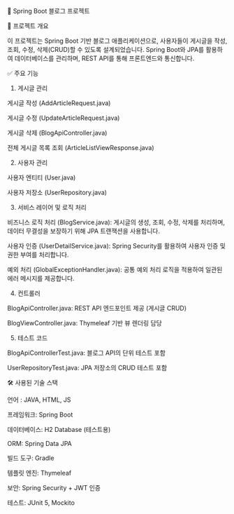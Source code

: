 📝 Spring Boot 블로그 프로젝트

📌 프로젝트 개요

이 프로젝트는 Spring Boot 기반 블로그 애플리케이션으로, 사용자들이 게시글을 작성, 조회, 수정, 삭제(CRUD)할 수 있도록 설계되었습니다. Spring Boot와 JPA를 활용하여 데이터베이스를 관리하며, REST API를 통해 프론트엔드와 통신합니다.

✅ 주요 기능

1. 게시글 관리

게시글 작성 (AddArticleRequest.java)

게시글 수정 (UpdateArticleRequest.java)

게시글 삭제 (BlogApiController.java)

전체 게시글 목록 조회 (ArticleListViewResponse.java)

2. 사용자 관리

사용자 엔티티 (User.java)

사용자 저장소 (UserRepository.java)

3. 서비스 레이어 및 로직 처리

비즈니스 로직 처리 (BlogService.java): 게시글의 생성, 조회, 수정, 삭제를 처리하며, 데이터 무결성을 보장하기 위해 JPA 트랜잭션을 사용합니다.

사용자 인증 (UserDetailService.java): Spring Security를 활용하여 사용자 인증 및 권한 부여를 처리합니다.

예외 처리 (GlobalExceptionHandler.java): 공통 예외 처리 로직을 적용하여 일관된 에러 메시지를 제공합니다.

4. 컨트롤러

BlogApiController.java: REST API 엔드포인트 제공 (게시글 CRUD)

BlogViewController.java: Thymeleaf 기반 뷰 렌더링 담당

5. 테스트 코드

BlogApiControllerTest.java: 블로그 API의 단위 테스트 포함

UserRepositoryTest.java: JPA 저장소의 CRUD 테스트 포함

🛠️ 사용된 기술 스택

언어 : JAVA, HTML, JS

프레임워크: Spring Boot

데이터베이스: H2 Database (테스트용)

ORM: Spring Data JPA

빌드 도구: Gradle

템플릿 엔진: Thymeleaf

보안: Spring Security + JWT 인증

테스트: JUnit 5, Mockito
